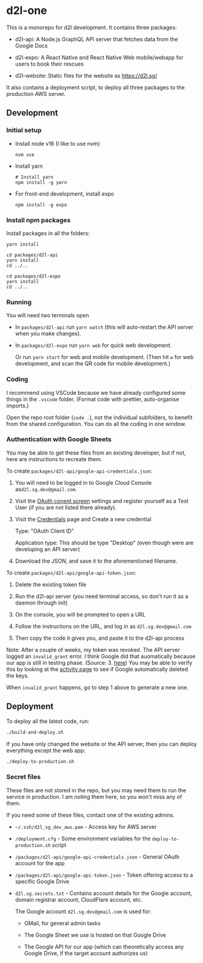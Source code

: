 # d2l-one

This is a monorepo for d2l development. It contains three packages:

- d2l-api: A Node.js GraphQL API server that fetches data from the Google Docs

- d2l-expo: A React Native and React Native Web mobile/webapp for users to book their rescues

- d2l-website: Static files for the website as https://d2l.sg/

It also contains a deployment script, to deploy all three packages to the production AWS server.

## Development

### Initial setup

- Install node v16 (I like to use nvm)

  ```
  nvm use
  ```

- Install yarn

  ```
  # Install yarn
  npm install -g yarn
  ```

- For front-end development, install expo

  ```
  npm install -g expo
  ```

### Install npm packages

Install packages in all the folders:

```
yarn install

cd packages/d2l-api
yarn install
cd ../..

cd packages/d2l-expo
yarn install
cd ../..
```

### Running

You will need two terminals open

- In `packages/d2l-api` run `yarn watch` (this will auto-restart the API server when you make changes).

- In `packages/d2l-expo` run `yarn web` for quick web development.

  Or run `yarn start` for web and mobile development. (Then hit `w` for web development, and scan the QR code for mobile development.)

### Coding

I recommend using VSCode because we have already configured some things in the `.vscode` folder. (Format code with prettier, auto-organise imports.)

Open the repo root folder (`code .`), not the individual subfolders, to benefit from the shared configuration. You can do all the coding in one window.

### Authentication with Google Sheets

You may be able to get these files from an existing developer, but if not, here are instructions to recreate them.

To create `packages/d2l-api/google-api-credentials.json`:

1. You will need to be logged in to Google Cloud Console as`d2l.sg.dev@gmail.com`.

2. Visit the [OAuth conent screen](https://console.cloud.google.com/apis/credentials/consent?project=d2l-one-334008) settings and register yourself as a Test User (if you are not listed there already).

3. Visit the [Credentials](https://console.cloud.google.com/apis/credentials?project=d2l-one-334008) page and Create a new credential

   Type: "OAuth Client ID"

   Application type: This should be type "Desktop" (even though were are developing an API server)

4. Download the JSON, and save it to the aforementioned filename.

To create `packages/d2l-api/google-api-token.json`:

1. Delete the existing token file

2. Run the d2l-api server (you need terminal access, so don't run it as a daemon through init)

3. On the console, you will be prompted to open a URL

4. Follow the instructions on the URL, and log in as `d2l.sg.dev@gmail.com`

5. Then copy the code it gives you, and paste it to the d2l-api process

Note: After a couple of weeks, my token was revoked. The API server logged an `invalid_grant` error. I think Google did that auomatically because our app is still in testing phase. (Source: 3. [here](https://stackoverflow.com/a/67456685)) You may be able to verify this by looking at the [activity page](https://console.cloud.google.com/home/activity) to see if Google automatically deleted the keys.

When `invalid_grant` happens, go to step 1 above to generate a new one.

## Deployment

To deploy all the latest code, run:

```bash
./build-and-deploy.sh
```

If you have only changed the website or the API server, then you can deploy everything except the web app:

```bash
./deploy-to-production.sh
```

### Secret files

These files are not stored in the repo, but you may need them to run the service in production. I am noting them here, so you won't miss any of them.

If you need some of these files, contact one of the existing admins.

- `~/.ssh/d2l_sg_dev_aws.pem` - Access key for AWS server

- `/deployment.cfg` - Some environment variables for the `deploy-to-production.sh` script

- `/packages/d2l-api/google-api-credentials.json` - General OAuth account for the app

- `/packages/d2l-api/google-api-token.json` - Token offering access to a specific Google Drive

- `d2l.sg.secrets.txt` - Contains account details for the Google account, domain registrar account, CloudFlare account, etc.

  The Google account `d2l.sg.dev@gmail.com` is used for:

  - GMail, for general admin tasks

  - The Google Sheet we use is hosted on that Google Drive

  - The Google API for our app (which can theoretically access any Google Drive, if the target account authorizes us)
